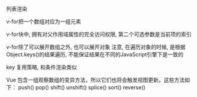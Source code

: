 列表渲染

v-for把一个数组对应为一组元素

v-for块中, 拥有对父作用域属性的完全访问权限, 第二个可选参数是当前项的索引

v-for除了可以展开数组之外, 也可以展开对象
注意, 在遍历对象的时候, 是根据Object.keys()的结果遍历, 不能保证结果在不同的JavaScript引擎下是一致的

key
复用策略, 和条件渲染类似

Vue 包含一组观察数组的变异方法，所以它们也将会触发视图更新。这些方法如下：
push()
pop()
shift()
unshift()
splice()
sort()
reverse()
